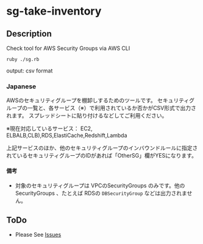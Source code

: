 # sg-take-inventory

## Description

Check tool for AWS Security Groups via AWS CLI

```
ruby ./sg.rb
```

output: csv format

### Japanese

AWSのセキュリティグループを棚卸しするためのツールです。
セキュリティグループの一覧と、各サービス（※）で利用されているか否かがCSV形式で出力されます。
スプレッドシートに貼り付けるなどしてご利用ください。

※現在対応しているサービス： EC2, ELBALB,CLB),RDS,ElastiCache,Redshift,Lambda

上記サービスのほか、他のセキュリティグループのインバウンドルールに指定されているセキュリティグループのIDがあれば「OtherSG」欄がYESになります。

#### 備考

* 対象のセキュリティグループは VPCのSecurityGroups のみです。他の SecurityGroups 、たとえば RDSの `DBSecurityGroup` などは出力されません。

## ToDo

* Please See [Issues](https://github.com/karia/sg-take-inventory/issues)

